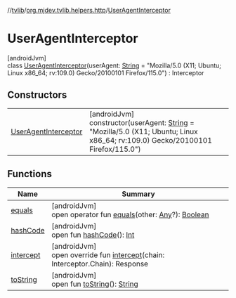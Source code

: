 //[tvlib](../../../index.md)/[org.mjdev.tvlib.helpers.http](../index.md)/[UserAgentInterceptor](index.md)

# UserAgentInterceptor

[androidJvm]\
class [UserAgentInterceptor](index.md)(userAgent: [String](https://kotlinlang.org/api/latest/jvm/stdlib/kotlin/-string/index.html) = &quot;Mozilla/5.0 (X11; Ubuntu; Linux x86_64; rv:109.0) Gecko/20100101 Firefox/115.0&quot;) : Interceptor

## Constructors

| | |
|---|---|
| [UserAgentInterceptor](-user-agent-interceptor.md) | [androidJvm]<br>constructor(userAgent: [String](https://kotlinlang.org/api/latest/jvm/stdlib/kotlin/-string/index.html) = &quot;Mozilla/5.0 (X11; Ubuntu; Linux x86_64; rv:109.0) Gecko/20100101 Firefox/115.0&quot;) |

## Functions

| Name | Summary |
|---|---|
| [equals](../../org.mjdev.tvlib.webscrapper.select/-element-not-found-exception/index.md#585090901%2FFunctions%2F-1596939238) | [androidJvm]<br>open operator fun [equals](../../org.mjdev.tvlib.webscrapper.select/-element-not-found-exception/index.md#585090901%2FFunctions%2F-1596939238)(other: [Any](https://kotlinlang.org/api/latest/jvm/stdlib/kotlin/-any/index.html)?): [Boolean](https://kotlinlang.org/api/latest/jvm/stdlib/kotlin/-boolean/index.html) |
| [hashCode](../../org.mjdev.tvlib.webscrapper.select/-element-not-found-exception/index.md#1794629105%2FFunctions%2F-1596939238) | [androidJvm]<br>open fun [hashCode](../../org.mjdev.tvlib.webscrapper.select/-element-not-found-exception/index.md#1794629105%2FFunctions%2F-1596939238)(): [Int](https://kotlinlang.org/api/latest/jvm/stdlib/kotlin/-int/index.html) |
| [intercept](intercept.md) | [androidJvm]<br>open override fun [intercept](intercept.md)(chain: Interceptor.Chain): Response |
| [toString](../../org.mjdev.tvlib.webscrapper.select/-element-not-found-exception/index.md#1616463040%2FFunctions%2F-1596939238) | [androidJvm]<br>open fun [toString](../../org.mjdev.tvlib.webscrapper.select/-element-not-found-exception/index.md#1616463040%2FFunctions%2F-1596939238)(): [String](https://kotlinlang.org/api/latest/jvm/stdlib/kotlin/-string/index.html) |
